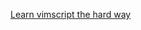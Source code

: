 [Learn vimscript the hard way](https://learnvimscriptthehardway.stevelosh.com/)
<!--stackedit_data:
eyJoaXN0b3J5IjpbLTE0NTcyMDM2OTFdfQ==
-->